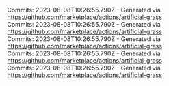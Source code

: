 Commits: 2023-08-08T10:26:55.790Z - Generated via https://github.com/marketplace/actions/artificial-grass
<br>
Commits: 2023-08-08T10:26:55.790Z - Generated via https://github.com/marketplace/actions/artificial-grass
<br>
Commits: 2023-08-08T10:26:55.790Z - Generated via https://github.com/marketplace/actions/artificial-grass
<br>
Commits: 2023-08-08T10:26:55.790Z - Generated via https://github.com/marketplace/actions/artificial-grass
<br>
Commits: 2023-08-08T10:26:55.790Z - Generated via https://github.com/marketplace/actions/artificial-grass
<br>
